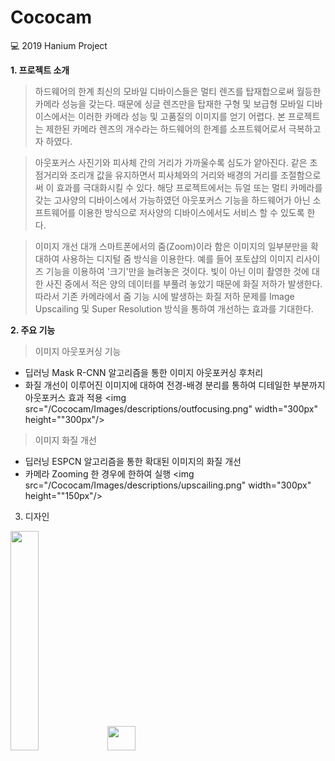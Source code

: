 # Cococam
:computer: 2019 Hanium Project 


**1. 프로젝트 소개**

> 하드웨어의 한계
최신의 모바일 디바이스들은 멀티 렌즈를 탑재합으로써 월등한 카메라 성능을 갖는다.
때문에 싱글 렌즈만을 탑재한 구형 및 보급형 모바일 디바이스에서는 이러한 카메라 성능 및 고품질의 이미지를 얻기 어렵다. 본 프로젝트는 제한된 카메라 렌즈의 개수라는 하드웨어의 한계를 소프트웨어로서 극복하고자 하였다.

> 아웃포커스
사진기와 피사체 간의 거리가 가까울수록 심도가 얕아진다. 같은 초점거리와 조리개 값을 유지하면서 피사체와의 거리와 배경의 거리를 조절함으로써 이 효과를 극대화시킬 수 있다. 해당 프로젝트에서는 듀얼 또는 멀티 카메라를 갖는 고사양의 디바이스에서 가능하였던 아웃포커스 기능을 하드웨어가 아닌 소프트웨어를 이용한 방식으로 저사양의 디바이스에서도 서비스 할 수 있도록 한다. 

> 이미지 개선
대개 스마트폰에서의 줌(Zoom)이라 함은 이미지의 일부분만을 확대하여 사용하는 디지털 줌 방식을 이용한다. 예를 들어 포토샵의 이미지 리사이즈 기능을 이용하여 '크기'만을 늘려놓은 것이다. 빛이 아닌 이미 촬영한 것에 대한 사진 중에서 적은 양의 데이터를 부풀려 놓았기 때문에 화질 저하가 발생한다. 
따라서 기존 카메라에서 줌 기능 시에 발생하는 화질 저하 문제를 Image Upscailing 및 Super Resolution 방식을 통하여 개선하는 효과를 기대한다.


**2. 주요 기능**
> 이미지 아웃포커싱 기능
+ 딥러닝 Mask R-CNN 알고리즘을 통한 이미지 아웃포커싱 후처리
+ 화질 개선이 이루어진 이미지에 대하여 전경-배경 분리를 통하여 디테일한 부분까지 아웃포커스 효과 적용
<img src="/Cococam/Images/descriptions/outfocusing.png" width="300px" height=""300px"/>

> 이미지 화질 개선
+ 딥러닝 ESPCN 알고리즘을 통한 확대된 이미지의 화질 개선
+ 카메라 Zooming 한 경우에 한하여 실행
<img src="/Cococam/Images/descriptions/upscailing.png" width="300px" height=""150px"/>


3. 디자인
<img src="/Cococam/Images/app_icon1.png" width="30%" height="30%"/>
<img src="/Cococam/Images/full_logo_pk1.png" width="30%" height="10%"/>

